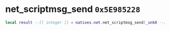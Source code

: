 # net_scriptmsg_send `0x5E985228`

```lua
local result --[[ integer ]] = natives.net.net_scriptmsg_send(_unk0 --[[ integer ]], _unk1 --[[ integer ]], _unk2 --[[ integer ]], _unk3 --[[ integer ]], _unk4 --[[ integer ]])
```